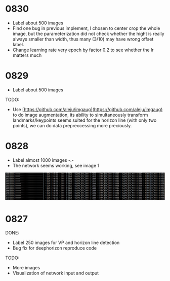 # 0830

* Label about 500 images
* Find one bug in previous implement, I chosen to center crop the whole image, but the parameterization did not check whether the hight is really always smaller than width, thus many (3/10) may have wrong offset label.
* Change learning rate very epoch by factor 0.2 to see whether the lr matters much

# 0829

* Label about 500 images

TODO:
* Use [https://github.com/aleju/imgaug](https://github.com/aleju/imgaug) to do image augmentation, its ability to simultaneously transform landmarks/keypoints seems suited for the horizon line (with only two points), we can do data prepreocessing more preciously.

# 0828

* Label almost 1000 images -.-
* The network seems working, see image 1

![](pics/0828_reasonable.png)

# 0827

DONE:
* Label 250 images for VP and horizon line detection
* Bug fix for deephorizon reproduce code

TODO:
* More images
* Visualization of network input and output